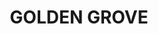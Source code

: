 ---
lastmod: '2025-04-06T06:05:20+00:00'
latitude: -33.891146
layout: suburb
longitude: 151.193858
postcode: '2008'
state: NSW
title: GOLDEN GROVE
url: /nsw/golden-grove/
---